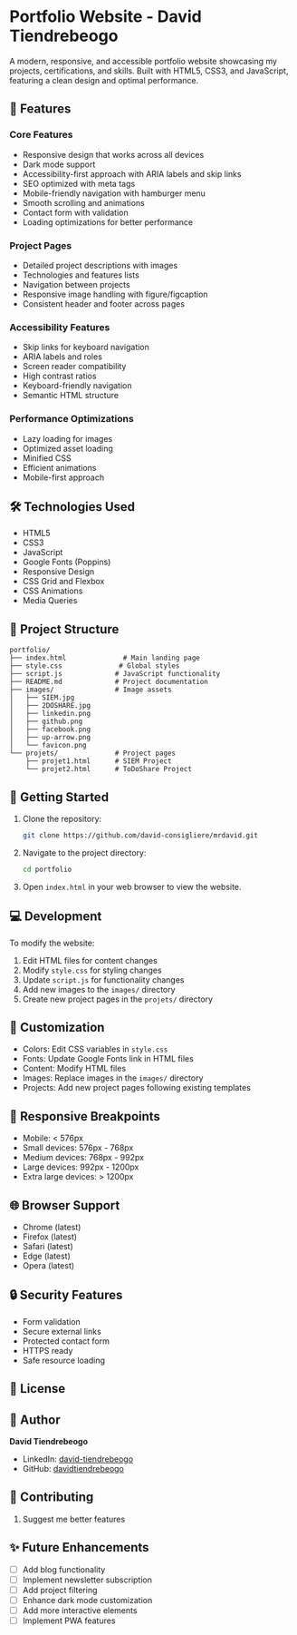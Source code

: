 # Portfolio Website - David Tiendrebeogo

A modern, responsive, and accessible portfolio website showcasing my projects, certifications, and skills. Built with HTML5, CSS3, and JavaScript, featuring a clean design and optimal performance.

## 🌟 Features

### Core Features
- Responsive design that works across all devices
- Dark mode support
- Accessibility-first approach with ARIA labels and skip links
- SEO optimized with meta tags
- Mobile-friendly navigation with hamburger menu
- Smooth scrolling and animations
- Contact form with validation
- Loading optimizations for better performance

### Project Pages
- Detailed project descriptions with images
- Technologies and features lists
- Navigation between projects
- Responsive image handling with figure/figcaption
- Consistent header and footer across pages

### Accessibility Features
- Skip links for keyboard navigation
- ARIA labels and roles
- Screen reader compatibility
- High contrast ratios
- Keyboard-friendly navigation
- Semantic HTML structure

### Performance Optimizations
- Lazy loading for images
- Optimized asset loading
- Minified CSS
- Efficient animations
- Mobile-first approach

## 🛠️ Technologies Used

- HTML5
- CSS3
- JavaScript
- Google Fonts (Poppins)
- Responsive Design
- CSS Grid and Flexbox
- CSS Animations
- Media Queries

## 📁 Project Structure

```
portfolio/
├── index.html              # Main landing page
├── style.css              # Global styles
├── script.js             # JavaScript functionality
├── README.md             # Project documentation
├── images/               # Image assets
│   ├── SIEM.jpg
│   ├── 2DOSHARE.jpg
│   ├── linkedin.png
│   ├── github.png
│   ├── facebook.png
│   ├── up-arrow.png
│   └── favicon.png
└── projets/              # Project pages
    ├── projet1.html      # SIEM Project
    └── projet2.html      # ToDoShare Project
```

## 🚀 Getting Started

1. Clone the repository:
   ```bash
   git clone https://github.com/david-consigliere/mrdavid.git
   ```

2. Navigate to the project directory:
   ```bash
   cd portfolio
   ```

3. Open `index.html` in your web browser to view the website.

## 💻 Development

To modify the website:

1. Edit HTML files for content changes
2. Modify `style.css` for styling changes
3. Update `script.js` for functionality changes
4. Add new images to the `images/` directory
5. Create new project pages in the `projets/` directory

## 🎨 Customization

- Colors: Edit CSS variables in `style.css`
- Fonts: Update Google Fonts link in HTML files
- Content: Modify HTML files
- Images: Replace images in the `images/` directory
- Projects: Add new project pages following existing templates

## 📱 Responsive Breakpoints

- Mobile: < 576px
- Small devices: 576px - 768px
- Medium devices: 768px - 992px
- Large devices: 992px - 1200px
- Extra large devices: > 1200px

## 🌐 Browser Support

- Chrome (latest)
- Firefox (latest)
- Safari (latest)
- Edge (latest)
- Opera (latest)

## 🔒 Security Features

- Form validation
- Secure external links
- Protected contact form
- HTTPS ready
- Safe resource loading

## 📄 License

## 👤 Author

**David Tiendrebeogo**
- LinkedIn: [david-tiendrebeogo](https://www.linkedin.com/in/david-tiendrebeogo)
- GitHub: [davidtiendrebeogo](https://github.com/davidtiendrebeogo)

## 🤝 Contributing

1. Suggest me better features

## ✨ Future Enhancements

- [ ] Add blog functionality
- [ ] Implement newsletter subscription
- [ ] Add project filtering
- [ ] Enhance dark mode customization
- [ ] Add more interactive elements
- [ ] Implement PWA features
